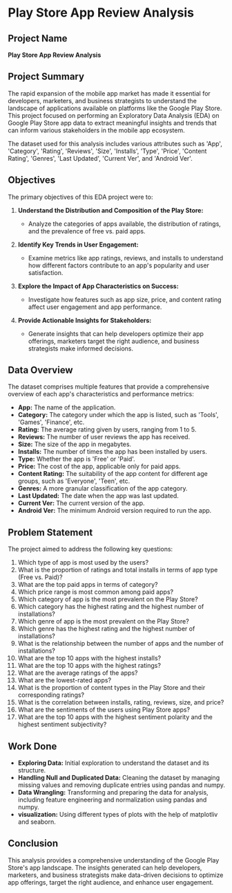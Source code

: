 # Play Store App Review Analysis

## Project Name
**Play Store App Review Analysis**

## Project Summary
The rapid expansion of the mobile app market has made it essential for developers, marketers, and business strategists to understand the landscape of applications available on platforms like the Google Play Store. This project focused on performing an Exploratory Data Analysis (EDA) on Google Play Store app data to extract meaningful insights and trends that can inform various stakeholders in the mobile app ecosystem.

The dataset used for this analysis includes various attributes such as 'App', 'Category', 'Rating', 'Reviews', 'Size', 'Installs', 'Type', 'Price', 'Content Rating', 'Genres', 'Last Updated', 'Current Ver', and 'Android Ver'.

## Objectives
The primary objectives of this EDA project were to:

1. **Understand the Distribution and Composition of the Play Store:**  
   - Analyze the categories of apps available, the distribution of ratings, and the prevalence of free vs. paid apps.
   
2. **Identify Key Trends in User Engagement:**  
   - Examine metrics like app ratings, reviews, and installs to understand how different factors contribute to an app's popularity and user satisfaction.

3. **Explore the Impact of App Characteristics on Success:**  
   - Investigate how features such as app size, price, and content rating affect user engagement and app performance.

4. **Provide Actionable Insights for Stakeholders:**  
   - Generate insights that can help developers optimize their app offerings, marketers target the right audience, and business strategists make informed decisions.

## Data Overview
The dataset comprises multiple features that provide a comprehensive overview of each app's characteristics and performance metrics:

- **App:** The name of the application.
- **Category:** The category under which the app is listed, such as 'Tools', 'Games', 'Finance', etc.
- **Rating:** The average rating given by users, ranging from 1 to 5.
- **Reviews:** The number of user reviews the app has received.
- **Size:** The size of the app in megabytes.
- **Installs:** The number of times the app has been installed by users.
- **Type:** Whether the app is 'Free' or 'Paid'.
- **Price:** The cost of the app, applicable only for paid apps.
- **Content Rating:** The suitability of the app content for different age groups, such as 'Everyone', 'Teen', etc.
- **Genres:** A more granular classification of the app category.
- **Last Updated:** The date when the app was last updated.
- **Current Ver:** The current version of the app.
- **Android Ver:** The minimum Android version required to run the app.

## Problem Statement
The project aimed to address the following key questions:

1. Which type of app is most used by the users?
2. What is the proportion of ratings and total installs in terms of app type (Free vs. Paid)?
3. What are the top paid apps in terms of category?
4. Which price range is most common among paid apps?
5. Which category of app is the most prevalent on the Play Store?
6. Which category has the highest rating and the highest number of installations?
7. Which genre of app is the most prevalent on the Play Store?
8. Which genre has the highest rating and the highest number of installations?
9. What is the relationship between the number of apps and the number of installations?
10. What are the top 10 apps with the highest installs?
11. What are the top 10 apps with the highest ratings?
12. What are the average ratings of the apps?
13. What are the lowest-rated apps?
14. What is the proportion of content types in the Play Store and their corresponding ratings?
15. What is the correlation between installs, rating, reviews, size, and price?
16. What are the sentiments of the users using Play Store apps?
17. What are the top 10 apps with the highest sentiment polarity and the highest sentiment subjectivity?

## Work Done
- **Exploring Data:** Initial exploration to understand the dataset and its structure.
- **Handling Null and Duplicated Data:** Cleaning the dataset by managing missing values and removing duplicate entries using pandas and numpy.
- **Data Wrangling:** Transforming and preparing the data for analysis, including feature engineering and normalization using pandas and numpy.
- **visualization:** Using different types of plots with the help of matplotliv and seaborn.

## Conclusion
This analysis provides a comprehensive understanding of the Google Play Store's app landscape. The insights generated can help developers, marketers, and business strategists make data-driven decisions to optimize app offerings, target the right audience, and enhance user engagement.
